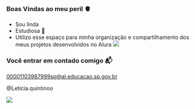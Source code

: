 ### Boas Vindas ao meu peril 🫀
  
- Sou linda
- Estudiosa 📖
- Utilizo esse espaço para minha organização e compartilhamento dos meus projetos desenvolvidos no Alura ![](httsp://alura.com.br)

### Você entrar em contado comigo 📬
00001103987999sp@al.educacao.sp.gov.br

@Leticia.quintinoo 

![](https://media1.tenor.com/m/USRbnqtNTKMAAAAd/study.gif)
